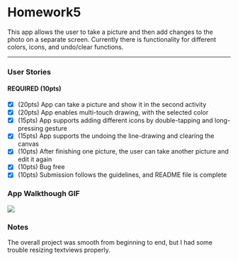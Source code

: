 # Homework5
This app allows the user to take a picture and then add changes to the photo on a separate screen. Currently there is functionality for different colors, icons, and undo/clear functions.

---



### User Stories
#### REQUIRED (10pts)
- [x] (20pts) App can take a picture and show it in the second activity 
- [x] (20pts) App enables multi-touch drawing, with the selected color 
- [x] (15pts) App supports adding different icons by double-tapping and long-pressing gesture 
- [x] (15pts) App supports the undoing the line-drawing and clearing the canvas
- [x] (10pts) After finishing one picture, the user can take another picture and edit it again 
- [x] (10pts) Bug free 
- [x] (10pts) Submission follows the guidelines, and README file is complete 

### App Walkthough GIF
![](hw5.gif)

### Notes
The overall project was smooth from beginning to end, but I had some trouble resizing textviews properly.

